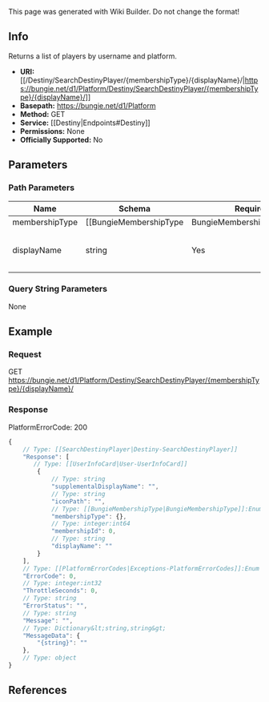 <span class="wiki-builder">This page was generated with Wiki Builder. Do not change the format!</span>

## Info
Returns a list of players by username and platform.

* **URI:** [[/Destiny/SearchDestinyPlayer/{membershipType}/{displayName}/|https://bungie.net/d1/Platform/Destiny/SearchDestinyPlayer/{membershipType}/{displayName}/]]
* **Basepath:** https://bungie.net/d1/Platform
* **Method:** GET
* **Service:** [[Destiny|Endpoints#Destiny]]
* **Permissions:** None
* **Officially Supported:** No

## Parameters
### Path Parameters
Name | Schema | Required | Description
---- | ------ | -------- | -----------
membershipType | [[BungieMembershipType|BungieMembershipType]]:Enum | Yes | The type of account for which info will be extracted.
displayName | string | Yes | A valid display name to search for.

### Query String Parameters
None

## Example
### Request
GET https://bungie.net/d1/Platform/Destiny/SearchDestinyPlayer/{membershipType}/{displayName}/

### Response
PlatformErrorCode: 200
```javascript
{
    // Type: [[SearchDestinyPlayer|Destiny-SearchDestinyPlayer]]
    "Response": [
       // Type: [[UserInfoCard|User-UserInfoCard]]
        {
            // Type: string
            "supplementalDisplayName": "",
            // Type: string
            "iconPath": "",
            // Type: [[BungieMembershipType|BungieMembershipType]]:Enum
            "membershipType": {},
            // Type: integer:int64
            "membershipId": 0,
            // Type: string
            "displayName": ""
        }
    ],
    // Type: [[PlatformErrorCodes|Exceptions-PlatformErrorCodes]]:Enum
    "ErrorCode": 0,
    // Type: integer:int32
    "ThrottleSeconds": 0,
    // Type: string
    "ErrorStatus": "",
    // Type: string
    "Message": "",
    // Type: Dictionary&lt;string,string&gt;
    "MessageData": {
        "{string}": ""
    },
    // Type: object
}

```

## References
